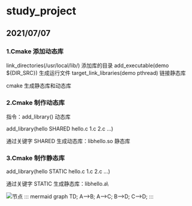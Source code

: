 <!--
 * @Author: your name
 * @Date: 2021-07-07 07:03:55
 * @LastEditTime: 2021-07-07 07:11:03
 * @LastEditors: Please set LastEditors
 * @Description: In User Settings Edit
 * @FilePath: /study_project/README.md
-->
# study_project

## 2021/07/07

### 1.Cmake 添加动态库

link_directories(/usr/local/lib/) 添加库的目录
add_executable(demo ${DIR_SRC}) 生成运行文件
target_link_libraries(demo pthread) 链接静态库


cmake 生成静态库和动态库
### 2.Cmake 制作动态库

指令：add_library()
动态库

add_library(hello SHARED hello.c 1.c 2.c ...)

通过关键字 SHARED 生成动态库：libhello.so
静态库

### 3.Cmake 制作静态库


add_library(hello STATIC hello.c 1.c 2.c ...)

通过关键字 STATIC 生成静态库：libhello.a\





![节点](./123.jpg)
::: mermaid
graph TD;
A-->B;
A-->C;
B-->D;
C-->D;
:::
